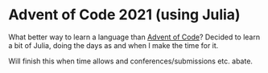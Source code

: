 # Advent of Code 2021 (using Julia)

What better way to learn a language than [Advent of Code](https://adventofcode.com/)? Decided to learn a bit of Julia, doing the days as and when I make the time for it.

Will finish this when time allows and conferences/submissions etc. abate.
